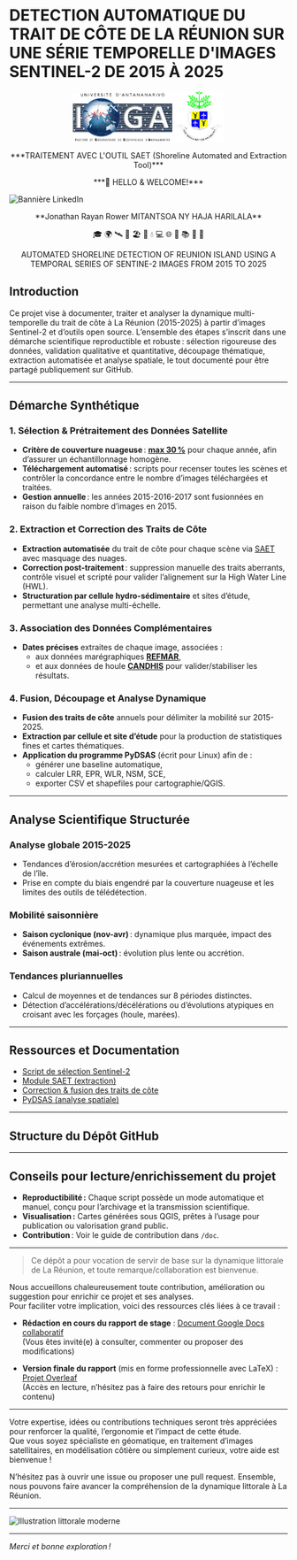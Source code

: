 # DETECTION AUTOMATIQUE DU TRAIT DE CÔTE DE LA RÉUNION SUR UNE SÉRIE TEMPORELLE D'IMAGES SENTINEL-2 DE 2015 À 2025

<p align="center">
  <img src="https://raw.githubusercontent.com/Nathan17reunion/PyDSAS_Reunion_Island/main/images/Sans%20titre.jpg" alt="Logo 4" width="180"/>
  <img src="https://github.com/Nathan17reunion/PyDSAS_Reunion_Island/blob/main/images/univ_tana.png" alt="Logo 5" width="90"/>
</p>

<p align="center">***TRAITEMENT AVEC L'OUTIL SAET (Shoreline Automated and Extraction Tool)***</p>

<p align="center">***👋 HELLO & WELCOME!***</p>

![Bannière LinkedIn](https://raw.githubusercontent.com/Nathan17reunion/PyDSAS_Reunion_Island/main/images/Banni%C3%A8re%20LinkedIn%20professionnel%20moderne%20marketing%20orange%20noir.png)

<p align="center">**Jonathan Rayan Rower MITANTSOA NY HAJA HARILALA**</p>

<p align="center"> 🎓 🌍 🛰️ 🌊 🏖️ 🐍 💧 💻  🌐 📄 📚 🎯 🤝 </p>

<p align="center">AUTOMATED SHORELINE DETECTION OF REUNION ISLAND USING A TEMPORAL SERIES OF SENTINE-2 IMAGES FROM 2015 TO 2025</p>

## Introduction

Ce projet vise à documenter, traiter et analyser la dynamique multi-temporelle du trait de côte à La Réunion (2015-2025) à partir d’images Sentinel-2 et d’outils open source. L’ensemble des étapes s’inscrit dans une démarche scientifique reproductible et robuste : sélection rigoureuse des données, validation qualitative et quantitative, découpage thématique, extraction automatisée et analyse spatiale, le tout documenté pour être partagé publiquement sur GitHub.

---

## Démarche Synthétique

### 1. Sélection & Prétraitement des Données Satellite

- **Critère de couverture nuageuse** : [**max 30 %**]([https://colab.research.google.com/drive/1eaZ2gPq6NLtHNE8UdS0oXeqNdcGytrdg#scrollTo=qTDxCiLDXIkh](https://colab.research.google.com/drive/129-k3fK3jIHa9m0XrzR0xZ6waJ_wKdMx)) pour chaque année, afin d’assurer un échantillonnage homogène.
- **Téléchargement automatisé** : scripts pour recenser toutes les scènes et contrôler la concordance entre le nombre d’images téléchargées et traitées.
- **Gestion annuelle** : les années 2015-2016-2017 sont fusionnées en raison du faible nombre d’images en 2015.

### 2. Extraction et Correction des Traits de Côte

- **Extraction automatisée** du trait de côte pour chaque scène via [SAET](https://github.com/jpalomav/SAET_master) avec masquage des nuages.
- **Correction post-traitement** : suppression manuelle des traits aberrants, contrôle visuel et scripté pour valider l’alignement sur la High Water Line (HWL).
- **Structuration par cellule hydro-sédimentaire** et sites d’étude, permettant une analyse multi-échelle.

### 3. Association des Données Complémentaires

- **Dates précises** extraites de chaque image, associées :
  - aux données marégraphiques [**REFMAR**](https://data.shom.fr/donnees/refmar/download#001=eyJjIjpbLTY2MjgwNyw1ODIyOTI3XSwieiI6NiwiciI6MCwibCI6W3sidHlwZSI6IklOVEVSTkFMX0xBWUVSIiwiaWRlbnRpZmllciI6IkZEQ19HRUJDT19QWVItUE5HXzM4NTdfV01UUyIsIm9wYWNpdHkiOjEsInZpc2liaWxpdHkiOnRydWV9XX0=),
  - et aux données de houle [**CANDHIS**](https://candhis.cerema.fr/_public_/campagne.php?Y2FtcD05NzQwMw==) pour valider/stabiliser les résultats.

### 4. Fusion, Découpage et Analyse Dynamique

- **Fusion des traits de côte** annuels pour délimiter la mobilité sur 2015-2025.
- **Extraction par cellule et site d’étude** pour la production de statistiques fines et cartes thématiques.
- **Application du programme PyDSAS** (écrit pour Linux) afin de :
  - générer une baseline automatique,
  - calculer LRR, EPR, WLR, NSM, SCE,
  - exporter CSV et shapefiles pour cartographie/QGIS.
---

## Analyse Scientifique Structurée

### Analyse globale 2015-2025

- Tendances d’érosion/accrétion mesurées et cartographiées à l’échelle de l’île.  
- Prise en compte du biais engendré par la couverture nuageuse et les limites des outils de télédétection.

### Mobilité saisonnière

- **Saison cyclonique (nov-avr)** : dynamique plus marquée, impact des événements extrêmes.
- **Saison australe (mai-oct)** : évolution plus lente ou accrétion.

### Tendances pluriannuelles

- Calcul de moyennes et de tendances sur 8 périodes distinctes.
- Détection d’accélérations/décélérations ou d’évolutions atypiques en croisant avec les forçages (houle, marées).

---

## Ressources et Documentation

- [Script de sélection Sentinel-2](https://github.com/jpalomav/SAET_master/blob/main/sp_searching_run.py)
- [Module SAET (extraction)](https://github.com/jpalomav/SAET_master/blob/main/sp_processing_run.py)
- [Correction & fusion des traits de côte](https://github.com/Nathan17reunion/Extraction_Shoreline_By_SAET_jrr/blob/main/Correction_TDC.py)
- [PyDSAS (analyse spatiale)](https://github.com/Nathan17reunion/PyDSAS_Reunion_Island/blob/main/PyDSAS.py)

---

## Structure du Dépôt GitHub


---

## Conseils pour lecture/enrichissement du projet

- **Reproductibilité :** Chaque script possède un mode automatique et manuel, conçu pour l’archivage et la transmission scientifique.
- **Visualisation :** Cartes générées sous QGIS, prêtes à l’usage pour publication ou valorisation grand public.
- **Contribution** : Voir le guide de contribution dans `/doc`.

---

> Ce dépôt a pour vocation de servir de base sur la dynamique littorale de La Réunion, et toute remarque/collaboration est bienvenue.

Nous accueillons chaleureusement toute contribution, amélioration ou suggestion pour enrichir ce projet et ses analyses.   
Pour faciliter votre implication, voici des ressources clés liées à ce travail :

- **Rédaction en cours du rapport de stage** : [Document Google Docs collaboratif](https://docs.google.com/document/d/190akoMxUDB6AHJ9KRo8jI1dy8AUbmUYjJdoy6uzg9Jw/edit?tab=t.0)  
  (Vous êtes invité(e) à consulter, commenter ou proposer des modifications)

- **Version finale du rapport** (mis en forme professionnelle avec LaTeX) : [Projet Overleaf](https://www.overleaf.com/project/685e25af1c60a82c10462f55)  
  (Accès en lecture, n’hésitez pas à faire des retours pour enrichir le contenu)

---

Votre expertise, idées ou contributions techniques seront très appréciées pour renforcer la qualité, l’ergonomie et l’impact de cette étude.  
Que vous soyez spécialiste en géomatique, en traitement d’images satellitaires, en modélisation côtière ou simplement curieux, votre aide est bienvenue !

N’hésitez pas à ouvrir une issue ou proposer une pull request. Ensemble, nous pouvons faire avancer la compréhension de la dynamique littorale à La Réunion.

---

![Illustration littorale moderne](https://github.com/Nathan17reunion/Extraction_Shoreline_By_SAET_jrr/blob/main/Beach_code.png)

---

*Merci et bonne exploration !*
